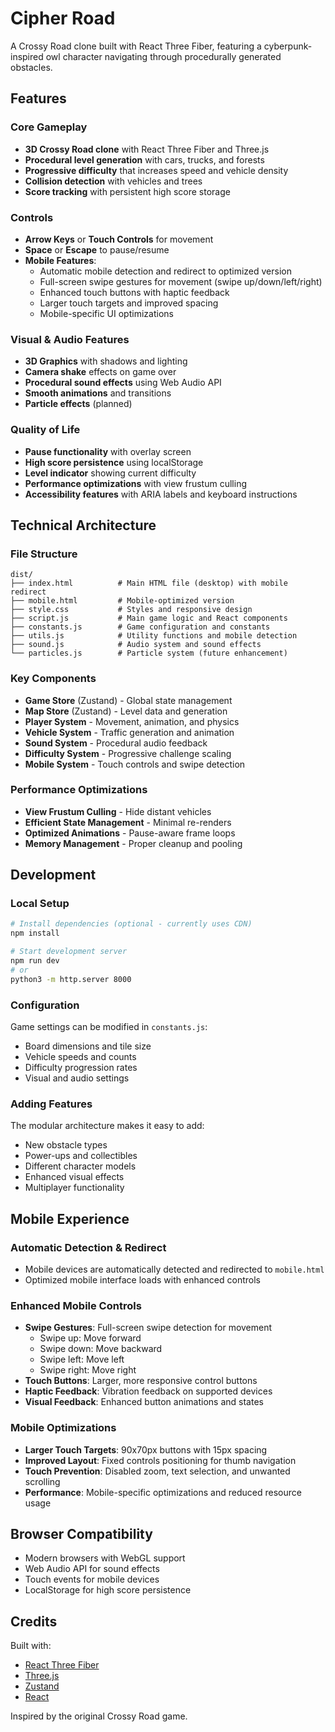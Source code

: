 # Cipher Road

A Crossy Road clone built with React Three Fiber, featuring a cyberpunk-inspired owl character navigating through procedurally generated obstacles.

## Features

### Core Gameplay
- **3D Crossy Road clone** with React Three Fiber and Three.js
- **Procedural level generation** with cars, trucks, and forests
- **Progressive difficulty** that increases speed and vehicle density
- **Collision detection** with vehicles and trees
- **Score tracking** with persistent high score storage

### Controls
- **Arrow Keys** or **Touch Controls** for movement
- **Space** or **Escape** to pause/resume
- **Mobile Features**:
  - Automatic mobile detection and redirect to optimized version
  - Full-screen swipe gestures for movement (swipe up/down/left/right)
  - Enhanced touch buttons with haptic feedback
  - Larger touch targets and improved spacing
  - Mobile-specific UI optimizations

### Visual & Audio Features
- **3D Graphics** with shadows and lighting
- **Camera shake** effects on game over
- **Procedural sound effects** using Web Audio API
- **Smooth animations** and transitions
- **Particle effects** (planned)

### Quality of Life
- **Pause functionality** with overlay screen
- **High score persistence** using localStorage
- **Level indicator** showing current difficulty
- **Performance optimizations** with view frustum culling
- **Accessibility features** with ARIA labels and keyboard instructions

## Technical Architecture

### File Structure
```
dist/
├── index.html          # Main HTML file (desktop) with mobile redirect
├── mobile.html         # Mobile-optimized version
├── style.css           # Styles and responsive design
├── script.js           # Main game logic and React components
├── constants.js        # Game configuration and constants
├── utils.js            # Utility functions and mobile detection
├── sound.js            # Audio system and sound effects
└── particles.js        # Particle system (future enhancement)
```

### Key Components
- **Game Store** (Zustand) - Global state management
- **Map Store** (Zustand) - Level data and generation
- **Player System** - Movement, animation, and physics
- **Vehicle System** - Traffic generation and animation
- **Sound System** - Procedural audio feedback
- **Difficulty System** - Progressive challenge scaling
- **Mobile System** - Touch controls and swipe detection

### Performance Optimizations
- **View Frustum Culling** - Hide distant vehicles
- **Efficient State Management** - Minimal re-renders
- **Optimized Animations** - Pause-aware frame loops
- **Memory Management** - Proper cleanup and pooling

## Development

### Local Setup
```bash
# Install dependencies (optional - currently uses CDN)
npm install

# Start development server
npm run dev
# or
python3 -m http.server 8000
```

### Configuration
Game settings can be modified in `constants.js`:
- Board dimensions and tile size
- Vehicle speeds and counts
- Difficulty progression rates
- Visual and audio settings

### Adding Features
The modular architecture makes it easy to add:
- New obstacle types
- Power-ups and collectibles
- Different character models
- Enhanced visual effects
- Multiplayer functionality

## Mobile Experience

### Automatic Detection & Redirect
- Mobile devices are automatically detected and redirected to `mobile.html`
- Optimized mobile interface loads with enhanced controls

### Enhanced Mobile Controls
- **Swipe Gestures**: Full-screen swipe detection for movement
  - Swipe up: Move forward
  - Swipe down: Move backward  
  - Swipe left: Move left
  - Swipe right: Move right
- **Touch Buttons**: Larger, more responsive control buttons
- **Haptic Feedback**: Vibration feedback on supported devices
- **Visual Feedback**: Enhanced button animations and states

### Mobile Optimizations
- **Larger Touch Targets**: 90x70px buttons with 15px spacing
- **Improved Layout**: Fixed controls positioning for thumb navigation
- **Touch Prevention**: Disabled zoom, text selection, and unwanted scrolling
- **Performance**: Mobile-specific optimizations and reduced resource usage

## Browser Compatibility
- Modern browsers with WebGL support
- Web Audio API for sound effects
- Touch events for mobile devices
- LocalStorage for high score persistence

## Credits
Built with:
- [React Three Fiber](https://github.com/pmndrs/react-three-fiber)
- [Three.js](https://threejs.org/)
- [Zustand](https://github.com/pmndrs/zustand)
- [React](https://reactjs.org/)

Inspired by the original Crossy Road game.
